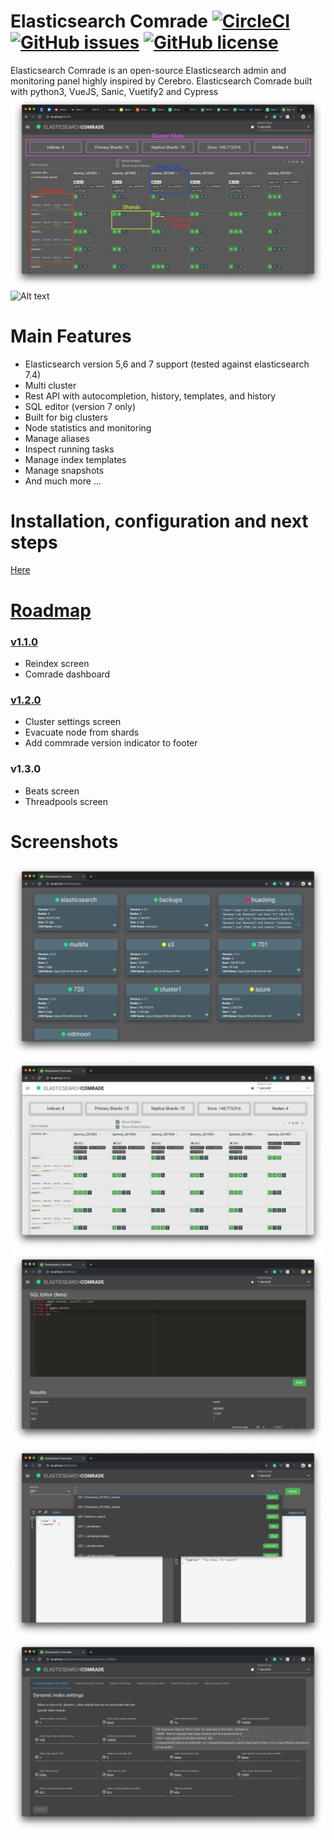 # Elasticsearch Comrade [![CircleCI](https://circleci.com/gh/moshe/elasticsearch-comrade.svg?style=svg)](https://circleci.com/gh/moshe/elasticsearch-comrade) [![GitHub issues](https://img.shields.io/github/issues/moshe/elasticsearch-comrade)](https://github.com/moshe/elasticsearch-comrade/issues) [![GitHub license](https://img.shields.io/github/license/moshe/elasticsearch-comrade)](https://github.com/moshe/elasticsearch-comrade/blob/master/LICENSE)
Elasticsearch Comrade is an open-source Elasticsearch admin and monitoring panel highly inspired by Cerebro.
Elasticsearch Comrade built with python3, VueJS, Sanic, Vuetify2 and Cypress
![Alt text](/docs/.gitbook/assets/image%20(16).png?raw=true "Optional Title")
![Alt text](https://moshe.sh/.netlify/functions/img "Optional Title")
# Main Features
- Elasticsearch version 5,6 and 7 support (tested against elasticsearch 7.4)
- Multi cluster
- Rest API with autocompletion, history, templates, and history
- SQL editor (version 7 only)
- Built for big clusters
- Node statistics and monitoring
- Manage aliases
- Inspect running tasks
- Manage index templates
- Manage snapshots
- And much more ...


# Installation, configuration and next steps
[Here](https://moshe-1.gitbook.io/comrade/)

# [Roadmap](https://github.com/moshe/elasticsearch-comrade/milestones?state=open)
### [v1.1.0](https://github.com/moshe/elasticsearch-comrade/milestone/2)
- Reindex screen
- Comrade dashboard
### [v1.2.0](https://github.com/moshe/elasticsearch-comrade/milestone/4)
- Cluster settings screen
- Evacuate node from shards
- Add commrade version indicator to footer
### v1.3.0
- Beats screen
- Threadpools screen

# Screenshots
![Alt text](/docs/.gitbook/assets/image%20(2).png?raw=true "Optional Title")
![Alt text](/docs/.gitbook/assets/image%20(5).png?raw=true "Optional Title")
![Alt text](/docs/.gitbook/assets/image%20(9).png?raw=true "Optional Title")
![Alt text](/docs/.gitbook/assets/image%20(7).png?raw=true "Optional Title")
![Alt text](/docs/.gitbook/assets/image%20(8).png?raw=true "Optional Title")
